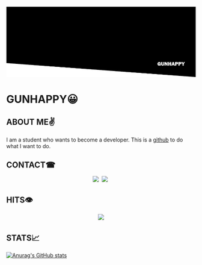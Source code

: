 ![profile](PROFILE.png)
# GUNHAPPY😀
## ABOUT ME✌
I am a student who wants to become a developer. This is a [github](https://github.com/gunhappydev) to do what I want to do.

## CONTACT☎
<p align="center">
  <a href="mailto:dev.gunhappy@protonmail.com" target="_blank"><img src="https://img.shields.io/badge/ProtonMail-8B89CC?style=flat-square&logo=ProtonMail&logoColor=white&link=dev.gunhappy@protonmail.com"/></a>&nbsp
  <a href="https://stackoverflow.com/users/19635003/gunhappydev" target="_blank"><img src="https://img.shields.io/badge/StackOverflow-F58025?style=flat-square&logo=StackOverflow&logoColor=white&link=https://stackoverflow.com/users/19635003/gunhappydev"/></a>&nbsp 
</p>

## HITS👁
<p align="center">
  <a href="https://hits.seeyoufarm.com"><img src="https://hits.seeyoufarm.com/api/count/incr/badge.svg?url=https%3A%2F%2Fgithub.com%2Fgunhappydev&count_bg=%23000000&title_bg=%23555555&icon=github.svg&icon_color=%23E7E7E7&title=HITS&edge_flat=true"/></a>
</p>

## STATS📈
  [![Anurag's GitHub stats](https://github-readme-stats.vercel.app/api?username=gunhappydev)](https://github.com/anuraghazra/github-readme-stats)
